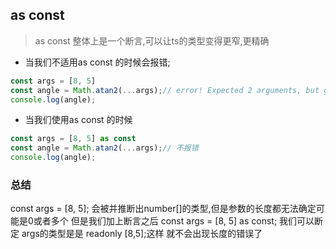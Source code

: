 
## as const 
> as const 整体上是一个断言,可以让ts的类型变得更窄,更精确
- 当我们不适用as const 的时候会报错;
```javaScript
const args = [8, 5]
const angle = Math.atan2(...args);// error! Expected 2 arguments, but got 0 or more
console.log(angle);
```
- 当我们使用as const 的时候
```javascript
const args = [8, 5] as const
const angle = Math.atan2(...args);// 不报错
console.log(angle);
```
### 总结 
const args = [8, 5]; 会被并推断出number[]的类型,但是参数的长度都无法确定可能是0或者多个
但是我们加上断言之后  const args = [8, 5] as const; 我们可以断定 args的类型是是 readonly [8,5];这样
就不会出现长度的错误了




